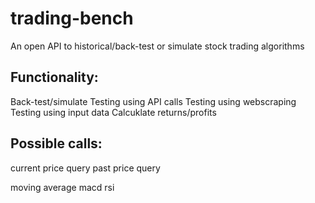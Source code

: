 # trading-bench
An open API to historical/back-test or simulate stock trading algorithms

## Functionality:
Back-test/simulate
Testing using API calls
Testing using webscraping
Testing using input data
Calcuklate returns/profits

## Possible calls:
current price query
past price query

moving average
macd
rsi
